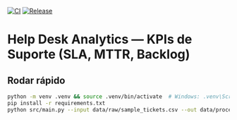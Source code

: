 [![CI](https://github.com/amandamarinoni/help-desk-analytics/actions/workflows/ci.yml/badge.svg?branch=main)](https://github.com/amandamarinoni/help-desk-analytics/actions/workflows/ci.yml)
[![Release](https://img.shields.io/github/v/release/amandamarinoni/help-desk-analytics?display_name=tag)](https://github.com/amandamarinoni/help-desk-analytics/releases)

# Help Desk Analytics — KPIs de Suporte (SLA, MTTR, Backlog)
## Rodar rápido
```bash
python -m venv .venv && source .venv/bin/activate  # Windows: .venv\Scripts\activate
pip install -r requirements.txt
python src/main.py --input data/raw/sample_tickets.csv --out data/processed/kpis.json
```
